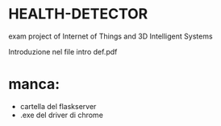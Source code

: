 # HEALTH-DETECTOR
exam project of Internet of Things and 3D Intelligent Systems

Introduzione nel file intro def.pdf

# manca:
- cartella del flaskserver
- .exe del driver di chrome
